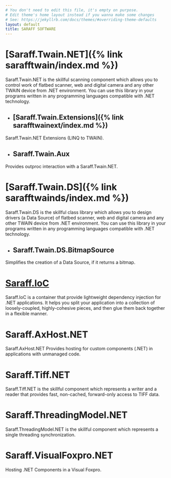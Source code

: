 ```yaml
---
# You don't need to edit this file, it's empty on purpose.
# Edit theme's home layout instead if you wanna make some changes
# See: https://jekyllrb.com/docs/themes/#overriding-theme-defaults
layout: default
title: SARAFF SOFTWARE
---
```

# [Saraff.Twain.NET]({% link sarafftwain/index.md %})
Saraff.Twain.NET is the skillful scanning component which allows you to control work of flatbed scanner, web and digital camera and any other TWAIN device from .NET environment. You can use this library in your programs written in any programming languages compatible with .NET technology.
- ## [Saraff.Twain.Extensions]({% link sarafftwainext/index.md %})
Saraff.Twain.NET Extensions (LINQ to TWAIN).
- ## Saraff.Twain.Aux
Provides outproc interaction with a Saraff.Twain.NET.

# [Saraff.Twain.DS]({% link sarafftwainds/index.md %})
Saraff.Twain.DS is the skillful class library which allows you to design drivers (a Data Source) of flatbed scanner, web and digital camera and any other TWAIN device from .NET environment. You can use this library in your programs written in any programming languages compatible with .NET technology.
- ## Saraff.Twain.DS.BitmapSource 
Simplifies the creation of a Data Source, if it returns a bitmap.

# [Saraff.IoC](./saraffioc/index.md)
Saraff.IoC is a container that provide lightweight dependency injection for .NET applications. It helps you split your application into a collection of loosely-coupled, highly-cohesive pieces, and then glue them back together in a flexible manner.
# Saraff.AxHost.NET
Saraff.AxHost.NET Provides hosting for custom components (.NET) in applications with unmanaged code.
# Saraff.Tiff.NET 
Saraff.Tiff.NET is the skillful component which represents a writer and a reader that provides fast, non-cached, forward-only access to TIFF data.
# Saraff.ThreadingModel.NET 
Saraff.ThreadingModel.NET is the skillful component which represents a single threading synchronization.
# Saraff.VisualFoxpro.NET 
Hosting .NET Components in a Visual Foxpro.
